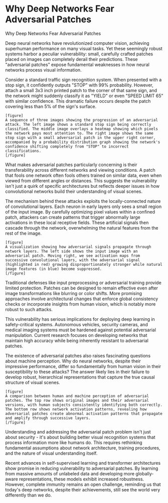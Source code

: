 # Why Deep Networks Fear Adversarial Patches

Why Deep Networks Fear Adversarial Patches

Deep neural networks have revolutionized computer vision, achieving superhuman performance on many visual tasks. Yet these seemingly robust systems harbor a peculiar vulnerability: small, carefully crafted patches placed on images can completely derail their predictions. These "adversarial patches" expose fundamental weaknesses in how neural networks process visual information.

Consider a standard traffic sign recognition system. When presented with a stop sign, it confidently outputs "STOP" with 99% probability. However, attach a small 3x3 inch printed patch to the corner of that same sign, and the network might suddenly classify it as "YIELD" or even "SPEED LIMIT 65" with similar confidence. This dramatic failure occurs despite the patch covering less than 5% of the sign's surface.

```
[figure]
A sequence of three images showing the progression of an adversarial attack. The left image shows a standard stop sign being correctly classified. The middle image overlays a heatmap showing which pixels the network pays most attention to. The right image shows the same stop sign with a small adversarial patch in the upper right corner, accompanied by a probability distribution graph showing the network's confidence shifting completely from "STOP" to incorrect classifications.
[/figure]
```

What makes adversarial patches particularly concerning is their transferability across different networks and viewing conditions. A patch that fools one network often fools others trained on similar data, even when viewed from different angles or distances. This suggests the vulnerability isn't just a quirk of specific architectures but reflects deeper issues in how convolutional networks build their understanding of visual scenes.

The mechanism behind these attacks exploits the locally-connected nature of convolutional layers. Each neuron in early layers only sees a small region of the input image. By carefully optimizing pixel values within a confined patch, attackers can create patterns that trigger abnormally large activations in these local receptive fields. These artificial signals then cascade through the network, overwhelming the natural features from the rest of the image.

```
[figure]
A visualization showing how adversarial signals propagate through network layers. The left side shows the input image with an adversarial patch. Moving right, we see activation maps from successive convolutional layers, with the adversarial signal (highlighted in red) growing disproportionately stronger while natural image features (in blue) become suppressed.
[/figure]
```

Traditional defenses like input preprocessing or adversarial training provide limited protection. Patches can be designed to remain effective even after image transformations like blurring or color shifts. More promising approaches involve architectural changes that enforce global consistency checks or incorporate insights from human vision, which is notably more robust to such attacks.

This vulnerability has serious implications for deploying deep learning in safety-critical systems. Autonomous vehicles, security cameras, and medical imaging systems must be hardened against potential adversarial manipulation. Current research focuses on developing networks that maintain high accuracy while being inherently resistant to adversarial patches.

The existence of adversarial patches also raises fascinating questions about machine perception. Why do neural networks, despite their impressive performance, differ so fundamentally from human vision in their susceptibility to these attacks? The answer likely lies in their failure to develop robust, hierarchical representations that capture the true causal structure of visual scenes.

```
[figure]
A comparison between human and machine perception of adversarial patches. The top row shows original images and their adversarial versions, with human subjects consistently identifying both correctly. The bottom row shows network activation patterns, revealing how adversarial patches create abnormal activation patterns that propagate and amplify through successive layers.
[/figure]
```

Understanding and addressing the adversarial patch problem isn't just about security - it's about building better visual recognition systems that process information more like humans do. This requires rethinking fundamental assumptions about network architecture, training procedures, and the nature of visual understanding itself.

Recent advances in self-supervised learning and transformer architectures show promise in reducing vulnerability to adversarial patches. By learning from massive amounts of unlabeled data and developing more globally-aware representations, these models exhibit increased robustness. However, complete immunity remains an open challenge, reminding us that today's deep networks, despite their achievements, still see the world very differently than we do.